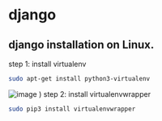 # django

## django installation on Linux.
step 1: install virtualenv

~~~bash
sudo apt-get install python3-virtualenv
~~~
![image](https://github.com/peternjathi/django/assets/108217436/062c4917-1923-43bf-b447-121c11da3f11)
)
step 2: install virtualenvwrapper

~~~bash
sudo pip3 install virtualenvwrapper
~~~
